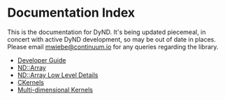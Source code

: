 Documentation Index
===================

This is the documentation for DyND. It's being updated
piecemeal, in concert with active DyND development, so may
be out of date in places. Please email <mwiebe@continuum.io>
for any queries regarding the library.

 * [Developer Guide](developer-guide.md)
 * [ND::Array](ndarray.md)
 * [ND::Array Low Level Details](ndarray_lowlevel.md)
 * [CKernels](ckernels.md)
 * [Multi-dimensional Kernels](multidim_kernels.md)
